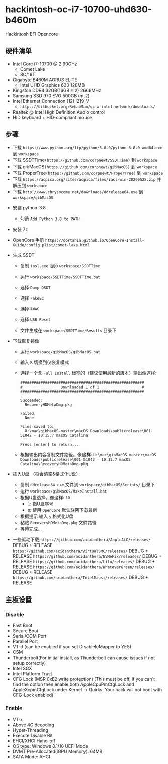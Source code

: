 # hackintosh-oc-i7-10700-uhd630-b460m
 Hackintosh EFI Opencore

## 硬件清单

- Intel Core i7-10700 @ 2.90GHz
  - Comet Lake
  - 8C/16T
- Gigabyte B460M AORUS ELITE
  - Intel UHD Graphics 630 128MB
- Kingston DDR4 32GB(16GB × 2) 2666MHz
- Samsung SSD 970 EVO 500GB (m.2)
- Intel Ethernet Connection (12) I219-V
  - ``https://bitbucket.org/RehabMan/os-x-intel-network/downloads/``
- Realtek @ Intel High Definition Audio control
- HID keyboard + HID-compliant mouse

## 步骤
- 下载 ``https://www.python.org/ftp/python/3.8.0/python-3.8.0-amd64.exe`` 到 ``workspace``
- 下载 SSDTTime``(https://github.com/corpnewt/SSDTTime)`` 到 ``workspace``
- 下载 gibMacOS``(https://github.com/corpnewt/gibMacOS)`` 到 ``workspace``
- 下载 ProperTree``(https://github.com/corpnewt/ProperTree)`` 到 ``workspace``
- 下载 ``https://acpica.org/sites/acpica/files/iasl-win-20200528.zip`` 并解压到 ``workspace``
- 下载 ``http://www.chrysocome.net/downloads/ddrelease64.exe`` 到 ``workspace/gibMacOS``

<!--  -->
- 安装 python-3.8
  - 勾选 ``Add Python 3.8 to PATH``

- 安装 7z

<!--  -->
- OpenCore 手册 ``https://dortania.github.io/OpenCore-Install-Guide/config.plist/comet-lake.html``

<!--  -->
- 生成 SSDT

  - 复制 ``iasl.exe`` t到o ``workspace/SSDTTime``

  - 运行 ``workspace/SSDTTime/SSDTTime.bat``

  - 选择 ``Dump DSDT``

  - 选择 ``FakeEC``

  - 选择 ``AWAC``

  - 选择 ``USB Reset``

  - 文件生成在 ``workspace/SSDTTime/Results`` 目录下

<!--  -->
- 下载恢复镜像
  - 运行 ``workspace/gibMacOS/gibMacOS.bat``

  - 输入 ``R`` 切换到仅恢复模式

  - 选择一个含 ``Full Install`` 标签的（建议使用最新的版本）输出像这样:

    ```
    #######################################################
    #                 Downloaded 1 of 1                   #
    #######################################################

    Succeeded:
      RecoveryHDMetaDmg.pkg

    Failed:
      None

    Files saved to:
      U:\mac\gibMacOS-master\macOS Downloads\publicrelease\001-51042 - 10.15.7 macOS Catalina

    Press [enter] to return...
    ```

  - 根据输出内容复制文件路径。像这样:
    ```U:\mac\gibMacOS-master\macOS Downloads\publicrelease\001-51042 - 10.15.7 macOS Catalina\RecoveryHDMetaDmg.pkg```

<!--  -->
- 插入U盘 （将会清空&格式化U盘）
  - 复制 ``ddrelease64.exe`` 文件到 ``workspace/gibMacOS/Scripts/`` 目录下
  - 运行 ``workspace/gibMacOS/MakeInstall.bat``
  - 根据U盘选择。像这样: ``1O``
    - ``1``: 指U盘序号
    - ``O``: 使用 ``OpenCore`` 默认联网下载最新
  - 根据提示 输入 ``y`` 格式化U盘
  - 粘贴 ``RecoveryHDMetaDmg.pkg`` 文件路径
  - 等待完成...

- 一些驱动下载
  ``https://github.com/acidanthera/AppleALC/releases/`` DEBUG + RELEASE
  ``https://github.com/acidanthera/VirtualSMC/releases/`` DEBUG + RELEASE
  ``https://github.com/acidanthera/NVMeFix/releases/`` DEBUG + RELEASE
  ``https://github.com/acidanthera/Lilu/releases/`` DEBUG + RELEASE
  ``https://github.com/acidanthera/WhateverGreen/releases/`` DEBUG + RELEASE
  ``https://github.com/acidanthera/IntelMausi/releases/`` DEBUG + RELEASE

## 主板设置

### Disable
- Fast Boot
- Secure Boot
- Serial/COM Port
- Parallel Port
- VT-d (can be enabled if you set DisableIoMapper to YES)
- CSM
- Thunderbolt(For initial install, as Thunderbolt can cause issues if not setup correctly)
- Intel SGX
- Intel Platform Trust
- CFG Lock (MSR 0xE2 write protection)
  (This must be off, if you can't find the option then enable both AppleCpuPmCfgLock and AppleXcpmCfgLock under Kernel -> Quirks. Your hack will not boot with CFG-Lock enabled)

### Enable
- VT-x
- Above 4G decoding
- Hyper-Threading
- Execute Disable Bit
- EHCI/XHCI Hand-off
- OS type: Windows 8.1/10 UEFI Mode
- DVMT Pre-Allocated(iGPU Memory): 64MB
- SATA Mode: AHCI
